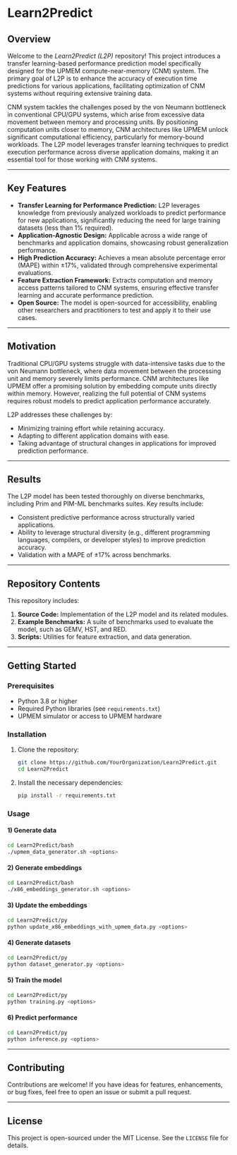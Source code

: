 
# Learn2Predict

## Overview

Welcome to the *Learn2Predict (L2P)* repository! This project introduces a transfer learning-based performance prediction model specifically designed for the UPMEM compute-near-memory (CNM) system. The primary goal of L2P is to enhance the accuracy of execution time predictions for various applications, facilitating optimization of CNM systems without requiring extensive training data.

CNM system tackles the challenges posed by the von Neumann bottleneck in conventional CPU/GPU systems, which arise from excessive data movement between memory and processing units. By positioning computation units closer to memory, CNM architectures like UPMEM unlock significant computational efficiency, particularly for memory-bound workloads. The L2P model leverages transfer learning techniques to predict execution performance across diverse application domains, making it an essential tool for those working with CNM systems.

---

## Key Features

- **Transfer Learning for Performance Prediction:** L2P leverages knowledge from previously analyzed workloads to predict performance for new applications, significantly reducing the need for large training datasets (less than 1% required).
- **Application-Agnostic Design:** Applicable across a wide range of benchmarks and application domains, showcasing robust generalization performance.
- **High Prediction Accuracy:** Achieves a mean absolute percentage error (MAPE) within ±17%, validated through comprehensive experimental evaluations.
- **Feature Extraction Framework:** Extracts computation and memory access patterns tailored to CNM systems, ensuring effective transfer learning and accurate performance prediction.
- **Open Source:** The model is open-sourced for accessibility, enabling other researchers and practitioners to test and apply it to their use cases.

---

## Motivation

Traditional CPU/GPU systems struggle with data-intensive tasks due to the von Neumann bottleneck, where data movement between the processing unit and memory severely limits performance. CNM architectures like UPMEM offer a promising solution by embedding compute units directly within memory. However, realizing the full potential of CNM systems requires robust models to predict application performance accurately.

L2P addresses these challenges by:

- Minimizing training effort while retaining accuracy.
- Adapting to different application domains with ease.
- Taking advantage of structural changes in applications for improved prediction performance.

---

## Results

The L2P model has been tested thoroughly on diverse benchmarks, including Prim and PIM-ML benchmarks suites. Key results include:

- Consistent predictive performance across structurally varied applications.
- Ability to leverage structural diversity (e.g., different programming languages, compilers, or developer styles) to improve prediction accuracy.
- Validation with a MAPE of ±17% across benchmarks.

---

## Repository Contents

This repository includes:

1. **Source Code:** Implementation of the L2P model and its related modules.
2. **Example Benchmarks:** A suite of benchmarks used to evaluate the model, such as GEMV, HST, and RED.
4. **Scripts:** Utilities for feature extraction, and data generation.

---

## Getting Started

### Prerequisites

- Python 3.8 or higher
- Required Python libraries (see `requirements.txt`)
- UPMEM simulator or access to UPMEM hardware

### Installation

1. Clone the repository:
   ```bash
   git clone https://github.com/YourOrganization/Learn2Predict.git
   cd Learn2Predict
   ```

2. Install the necessary dependencies:
   ```bash
   pip install -r requirements.txt
   ```

### Usage

#### 1) Generate data
```bash
cd Learn2Predict/bash
./upmem_data_generator.sh <options>
```

#### 2) Generate embeddings
```bash
cd Learn2Predict/bash
./x86_embeddings_generator.sh <options>
```

#### 3) Update the embeddings
```bash
cd Learn2Predict/py
python update_x86_embeddings_with_upmem_data.py <options>
```

#### 4) Generate datasets
```bash
cd Learn2Predict/py
python dataset_generator.py <options>
```

#### 5) Train the model
```bash
cd Learn2Predict/py
python training.py <options>
```

#### 6) Predict performance
```bash
cd Learn2Predict/py
python inference.py <options>
```

---

## Contributing

Contributions are welcome! If you have ideas for features, enhancements, or bug fixes, feel free to open an issue or submit a pull request.

---

## License

This project is open-sourced under the MIT License. See the `LICENSE` file for details.



